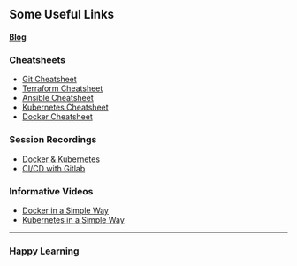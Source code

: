 ## Some Useful Links

#### [Blog](https://blog.chetantalwar.com/)
### Cheatsheets
<ul>
<li> <a href="https://thinknyx.com/git-cheat-sheet/">Git Cheatsheet </a> </li>
<li> <a href="https://thinknyx.com/terraform-cheat-sheet/">Terraform Cheatsheet </a> </li>
<li> <a href="https://thinknyx.com/ansible-cheatsheet/">Ansible Cheatsheet </a> </li>
<li> <a href="https://thinknyx.com/k8s-cheatsheet/">Kubernetes Cheatsheet </a> </li>
<li> <a href="https://thinknyx.com/docker-cheat-sheet/">Docker Cheatsheet </a> </li>
</ul>

### Session Recordings
<ul>
<li> <a href="https://www.youtube.com/watch?v=WVf9V2dUkB8&list=PLW8sN1d4Uj-9M_CiKZIdP7_a36hFzvzCf">Docker & Kubernetes</a> </li>
<li> <a href="https://www.youtube.com/watch?v=Eic8WrGLgm4&list=PLW8sN1d4Uj-9M_CiKZIdP7_a36hFzvzCf&index=2">CI/CD with Gitlab</a> </li>
</ul>

### Informative Videos
<ul>
<li> <a href="https://www.youtube.com/playlist?list=PLW8sN1d4Uj-9C3FzBWwg7z1hIjMx78JaU">Docker in a Simple Way</a> </li>
<li> <a href="https://www.youtube.com/playlist?list=PLW8sN1d4Uj--GZTXKFicrvfAg0z1p3FEL">Kubernetes in a Simple Way</a> </li>
</ul>

---
### Happy Learning
